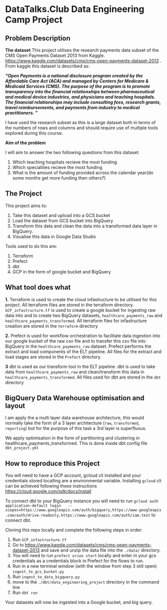 # DataTalks.Club Data Engineering Camp Project


## Problem Description


**The dataset**
This project utilises the research payments data subset of the CMS Open Payments Dataset 2013 from Kaggle. https://www.kaggle.com/datasets/cms/cms-open-payments-dataset-2013 . From kaggle this dataset is described as:

***"Open Payments is a national disclosure program created by the Affordable Care Act (ACA) and managed by Centers for Medicare & Medicaid Services (CMS). The purpose of the program is to promote transparency into the financial relationships between pharmaceutical and medical device industries, and physicians and teaching hospitals. The financial relationships may include consulting fees, research grants, travel reimbursements, and payments from industry to medical practitioners. "***

I have used the research subset as this is a large dataset both in terms of the numbers of rows and columns and should require use of multiple tools explored during this course.

**Aim of the problem**

I will aim to answer the two following questions from this dataset:
1. Which teaching hospitals recieve the most funding
2. Which specialities recieve the most funding
3. What is the amount of funding provided across the calendar year(do some months get more funding then others?)


## The Project

This project aims to:
1. Take this dataset and upload into a GCS bucket
2. Load the dataset from GCS bucket into BigQuery
3. Transform this data and clean the data into a transformed data  layer in BigQuery.
4. Visualise this data in Google Data Studio

Tools used to do this are:
1. Terraform
2. Prefect
3. dbt
4. GCP in the form of google bucket and BigQuery


## What tool does what

**1.** Terraform is used to create the cloud infastructure to be utilised for this project. All terraform files are stored in the terraform directory. ``GCP_infastructure.tf`` is used to create a google bucket for ingesting raw data into and to create two BigQuery datasets, ``healthcare_payments_raw`` and ``healthcare_payments_transformed``. All terraform files for infastructure creation are stored in the ``terraform`` directory

**2.** Prefect is used for workflow orchestration to facilitate data ingestion into our google bucket of the raw csv file and to transfer this csv file into BigQuery in the  ``healthcare_payments_raw`` dataset.  Prefect performs the extract and load components of the ELT pipeline. All files for the extract and load stages are stored in the ``Prefect`` directory.

**3** dbt is used as our transform tool in the ELT pipeline. dbt is used to take data from  ``healthcare_payments_raw`` and clean/transform this data in  ``healthcare_payments_transformed``. All files used for dbt are stored in the ``dbt`` directory


## BigQuery Data Warehouse optimisation and layout
I am  apply the a multi layer data warehouse architecture, this would normally take the form of a 3 layer architecture (``raw``, ``transformed``, ``reporting``) but for the purpose of this task a 3rd layer is superfluous.

We apply optimisation in the form of partitioning and clustering in  healthcare_payments_transformed. This is done inside dbt config file ``dbt_project.yml``

## How to reproduce this Project ##

You will need to have a GCP account, gcloud cli installed and your credentials stored localling are a environmental variable. Installing ``gcloud`` cli can be achieved following these instructions https://cloud.google.com/sdk/docs/install

To connect dbt to your BigQuery instance you will need to run 
``gcloud auth application-default login   --scopes=https://www.googleapis.com/auth/bigquery,https://www.googleapis.com/auth/drive.readonly,https://www.googleapis.com/auth/iam.test`` to connect dbt.


Cloning this repo locally and complete the following steps in order:
1. Run ``GCP_infastructure.tf``
2. Go to https://www.kaggle.com/datasets/cms/cms-open-payments-dataset-2013 and save and unzip the data file into the ``./data/`` directory.
3. You will need to run ``prefect orion start`` locally and enter in your gcs credentials as a credentials block in Prefect for the flows to run.
4. Run in a new terminal window (with the window from step 3 still open) ``ingest_to_gcs_bucket.py``
5. Run ``ingest_to_data_bigquery.py``
6. move to the ``./dbt/data_engineering_project`` directory in the command line
7. Run ``dbt run``

Your datasets will now be ingested into a Google bucket, and big query.


